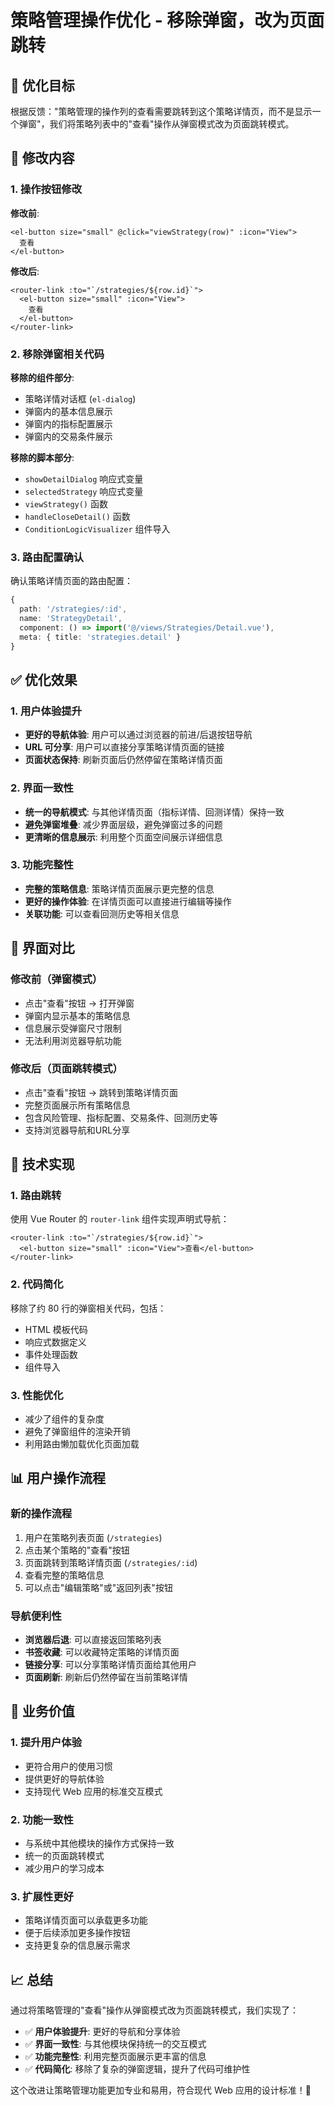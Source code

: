 # 策略管理操作优化 - 移除弹窗，改为页面跳转

## 🎯 优化目标

根据反馈："策略管理的操作列的查看需要跳转到这个策略详情页，而不是显示一个弹窗"，我们将策略列表中的"查看"操作从弹窗模式改为页面跳转模式。

## 🔄 修改内容

### 1. 操作按钮修改

**修改前**:
```vue
<el-button size="small" @click="viewStrategy(row)" :icon="View">
  查看
</el-button>
```

**修改后**:
```vue
<router-link :to="`/strategies/${row.id}`">
  <el-button size="small" :icon="View">
    查看
  </el-button>
</router-link>
```

### 2. 移除弹窗相关代码

**移除的组件部分**:
- 策略详情对话框 (`el-dialog`)
- 弹窗内的基本信息展示
- 弹窗内的指标配置展示
- 弹窗内的交易条件展示

**移除的脚本部分**:
- `showDetailDialog` 响应式变量
- `selectedStrategy` 响应式变量
- `viewStrategy()` 函数
- `handleCloseDetail()` 函数
- `ConditionLogicVisualizer` 组件导入

### 3. 路由配置确认

确认策略详情页面的路由配置：
```typescript
{
  path: '/strategies/:id',
  name: 'StrategyDetail',
  component: () => import('@/views/Strategies/Detail.vue'),
  meta: { title: 'strategies.detail' }
}
```

## ✅ 优化效果

### 1. 用户体验提升
- **更好的导航体验**: 用户可以通过浏览器的前进/后退按钮导航
- **URL 可分享**: 用户可以直接分享策略详情页面的链接
- **页面状态保持**: 刷新页面后仍然停留在策略详情页面

### 2. 界面一致性
- **统一的导航模式**: 与其他详情页面（指标详情、回测详情）保持一致
- **避免弹窗堆叠**: 减少界面层级，避免弹窗过多的问题
- **更清晰的信息展示**: 利用整个页面空间展示详细信息

### 3. 功能完整性
- **完整的策略信息**: 策略详情页面展示更完整的信息
- **更好的操作体验**: 在详情页面可以直接进行编辑等操作
- **关联功能**: 可以查看回测历史等相关信息

## 🎨 界面对比

### 修改前（弹窗模式）
- 点击"查看"按钮 → 打开弹窗
- 弹窗内显示基本的策略信息
- 信息展示受弹窗尺寸限制
- 无法利用浏览器导航功能

### 修改后（页面跳转模式）
- 点击"查看"按钮 → 跳转到策略详情页面
- 完整页面展示所有策略信息
- 包含风险管理、指标配置、交易条件、回测历史等
- 支持浏览器导航和URL分享

## 🔧 技术实现

### 1. 路由跳转
使用 Vue Router 的 `router-link` 组件实现声明式导航：
```vue
<router-link :to="`/strategies/${row.id}`">
  <el-button size="small" :icon="View">查看</el-button>
</router-link>
```

### 2. 代码简化
移除了约 80 行的弹窗相关代码，包括：
- HTML 模板代码
- 响应式数据定义
- 事件处理函数
- 组件导入

### 3. 性能优化
- 减少了组件的复杂度
- 避免了弹窗组件的渲染开销
- 利用路由懒加载优化页面加载

## 📊 用户操作流程

### 新的操作流程
1. 用户在策略列表页面 (`/strategies`)
2. 点击某个策略的"查看"按钮
3. 页面跳转到策略详情页面 (`/strategies/:id`)
4. 查看完整的策略信息
5. 可以点击"编辑策略"或"返回列表"按钮

### 导航便利性
- **浏览器后退**: 可以直接返回策略列表
- **书签收藏**: 可以收藏特定策略的详情页面
- **链接分享**: 可以分享策略详情页面给其他用户
- **页面刷新**: 刷新后仍然停留在当前策略详情

## 🎯 业务价值

### 1. 提升用户体验
- 更符合用户的使用习惯
- 提供更好的导航体验
- 支持现代 Web 应用的标准交互模式

### 2. 功能一致性
- 与系统中其他模块的操作方式保持一致
- 统一的页面跳转模式
- 减少用户的学习成本

### 3. 扩展性更好
- 策略详情页面可以承载更多功能
- 便于后续添加更多操作按钮
- 支持更复杂的信息展示需求

## 📈 总结

通过将策略管理的"查看"操作从弹窗模式改为页面跳转模式，我们实现了：

- ✅ **用户体验提升**: 更好的导航和分享体验
- ✅ **界面一致性**: 与其他模块保持统一的交互模式
- ✅ **功能完整性**: 利用完整页面展示更丰富的信息
- ✅ **代码简化**: 移除了复杂的弹窗逻辑，提升了代码可维护性

这个改进让策略管理功能更加专业和易用，符合现代 Web 应用的设计标准！🚀